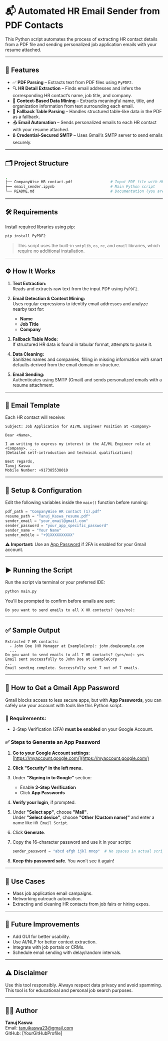 # 📬 Automated HR Email Sender from PDF Contacts

This Python script automates the process of extracting HR contact details from a PDF file and sending personalized job application emails with your resume attached.

---

## 🚀 Features

- ✅ **PDF Parsing** – Extracts text from PDF files using `PyPDF2`.
- 🔍 **HR Detail Extraction** – Finds email addresses and infers the corresponding HR contact’s name, job title, and company.
- 🧠 **Context-Based Data Mining** – Extracts meaningful name, title, and organization information from text surrounding each email.
- 📑 **Fallback Table Parsing** – Handles structured table-like data in the PDF as a fallback.
- 📤 **Email Automation** – Sends personalized emails to each HR contact with your resume attached.
- 🔒 **Credential-Secured SMTP** – Uses Gmail’s SMTP server to send emails securely.

---

## 🗂️ Project Structure

```bash
.
├── CompanyWise HR contact.pdf                 # Input PDF file with HR emails
├── email_sender.ipynb                         # Main Python script
└── README.md                                  # Documentation (you are here)
```

---

## 🛠️ Requirements

Install required libraries using pip:

```bash
pip install PyPDF2
```

> This script uses the built-in `smtplib`, `os`, `re`, and `email` libraries, which require no additional installation.

---

## ⚙️ How It Works

1. **Text Extraction:**  
   Reads and extracts raw text from the input PDF using `PyPDF2`.

2. **Email Detection & Context Mining:**  
   Uses regular expressions to identify email addresses and analyze nearby text for:
   - **Name**
   - **Job Title**
   - **Company**

3. **Fallback Table Mode:**  
   If structured HR data is found in tabular format, attempts to parse it.

4. **Data Cleaning:**  
   Sanitizes names and companies, filling in missing information with smart defaults derived from the email domain or structure.

5. **Email Sending:**  
   Authenticates using SMTP (Gmail) and sends personalized emails with a resume attachment.

---

## 📧 Email Template

Each HR contact will receive:

```plaintext
Subject: Job Application for AI/ML Engineer Position at <Company>

Dear <Name>,

I am writing to express my interest in the AI/ML Engineer role at <Company>. ...
[Detailed self-introduction and technical qualifications]

Best regards,  
Tanuj Kaswa  
Mobile Number: +917385538010
```

---

## 🔐 Setup & Configuration

Edit the following variables inside the `main()` function before running:

```python
pdf_path = "CompanyWise HR contact (1).pdf"
resume_path = "Tanuj_Kaswa_resume.pdf"
sender_email = "your_email@gmail.com"
sender_password = "your_app_specific_password"
sender_name = "Your Name"
sender_mobile = "+91XXXXXXXXXX"
```

⚠️ **Important:** Use an [App Password](https://support.google.com/accounts/answer/185833?hl=en) if 2FA is enabled for your Gmail account.

---

## ▶️ Running the Script

Run the script via terminal or your preferred IDE:

```bash
python main.py
```

You'll be prompted to confirm before emails are sent:
```
Do you want to send emails to all X HR contacts? (yes/no):
```

---

## ✅ Sample Output

```plaintext
Extracted 7 HR contacts:
  - John Doe (HR Manager at ExampleCorp): john.doe@example.com
  ...
Do you want to send emails to all 7 HR contacts? (yes/no): yes
Email sent successfully to John Doe at ExampleCorp
...
Email sending complete. Successfully sent 7 out of 7 emails.
```

---

## 🔐 How to Get a Gmail App Password

Gmail blocks access to less secure apps, but with **App Passwords**, you can safely use your account with tools like this Python script.

### 📌 Requirements:
- 2-Step Verification (2FA) **must be enabled** on your Google Account.

### ✅ Steps to Generate an App Password

1. **Go to your Google Account settings:**  
   [https://myaccount.google.com/](https://myaccount.google.com/)

2. **Click "Security" in the left menu.**

3. Under **"Signing in to Google"** section:  
   - Enable **2-Step Verification**  
   - Click **App Passwords**

4. **Verify your login**, if prompted.

5. Under **"Select app"**, choose **"Mail"**.  
   Under **"Select device"**, choose **"Other (Custom name)"** and enter a name like `HR Email Script`.

6. Click **Generate**.

7. Copy the 16-character password and use it in your script:

   ```python
   sender_password = "abcd efgh ijkl mnop"  # No spaces in actual script
   ```

8. **Keep this password safe.** You won’t see it again!

---

## 🧠 Use Cases

- Mass job application email campaigns.
- Networking outreach automation.
- Extracting and cleaning HR contacts from job fairs or hiring expos.

---

## 📎 Future Improvements

- Add GUI for better usability.
- Use AI/NLP for better context extraction.
- Integrate with job portals or CRMs.
- Schedule email sending with delay/random intervals.

---

## ⚠️ Disclaimer

Use this tool responsibly. Always respect data privacy and avoid spamming. This tool is for educational and personal job search purposes.

---

## 🧑‍💻 Author

**Tanuj Kaswa**  
Email: tanujkaswa23@gmail.com  
GitHub: [YourGitHubProfile]
